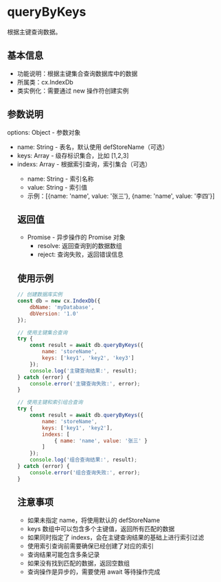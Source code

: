 # queryByKeys

根据主键查询数据。

## 基本信息

- 功能说明：根据主键集合查询数据库中的数据
- 所属类：cx.IndexDb
- 类实例化：需要通过 new 操作符创建实例

## 参数说明

options: Object - 参数对象
- name: String - 表名，默认使用 defStoreName（可选）
- keys: Array<String> - 级存标识集合，比如 [1,2,3]
- indexs: Array<Object> - 根据索引查询，索引集合（可选）
  - name: String - 索引名称
  - value: String - 索引值
  - 示例：[{name: 'name', value: '张三'}, {name: 'name', value: '李四'}]

## 返回值

- Promise - 异步操作的 Promise 对象
  - resolve: 返回查询到的数据数组
  - reject: 查询失败，返回错误信息

## 使用示例

```javascript
// 创建数据库实例
const db = new cx.IndexDb({
    dbName: 'myDatabase',
    dbVersion: '1.0'
});

// 使用主键集合查询
try {
    const result = await db.queryByKeys({
        name: 'storeName',
        keys: ['key1', 'key2', 'key3']
    });
    console.log('主键查询结果:', result);
} catch (error) {
    console.error('主键查询失败:', error);
}

// 使用主键和索引组合查询
try {
    const result = await db.queryByKeys({
        name: 'storeName',
        keys: ['key1', 'key2'],
        indexs: [
            { name: 'name', value: '张三' }
        ]
    });
    console.log('组合查询结果:', result);
} catch (error) {
    console.error('组合查询失败:', error);
}
```

## 注意事项

- 如果未指定 name，将使用默认的 defStoreName
- keys 数组中可以包含多个主键值，返回所有匹配的数据
- 如果同时指定了 indexs，会在主键查询结果的基础上进行索引过滤
- 使用索引查询前需要确保已经创建了对应的索引
- 查询结果可能包含多条记录
- 如果没有找到匹配的数据，返回空数组
- 查询操作是异步的，需要使用 await 等待操作完成 